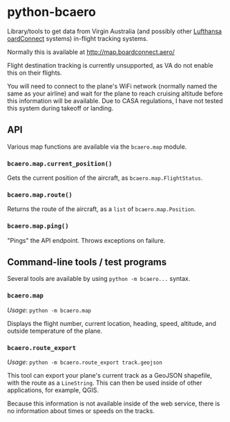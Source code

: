 # python-bcaero #

Library/tools to get data from Virgin Australia (and possibly other [Lufthansa oardConnect](https://www.lhsystems.com/solutions-services/airline-solutions-services/inflight-entertainment/boardconnect.html) systems) in-flight tracking systems.

Normally this is available at http://map.boardconnect.aero/

Flight destination tracking is currently unsupported, as VA do not enable this on their flights.

You will need to connect to the plane's WiFi network (normally named the same as your airline) and wait for the plane to reach cruising altitude before this information will be available.  Due to CASA regulations, I have not tested this system during takeoff or landing.

## API ##

Various map functions are available via the `bcaero.map` module.

### `bcaero.map.current_position()` ###

Gets the current position of the aircraft, as `bcaero.map.FlightStatus`.

### `bcaero.map.route()` ###

Returns the route of the aircraft, as a `list` of `bcaero.map.Position`.

### `bcaero.map.ping()` ###

"Pings" the API endpoint.  Throws exceptions on failure.

## Command-line tools / test programs ##

Several tools are available by using `python -m bcaero...` syntax.

### `bcaero.map` ###

*Usage*: `python -m bcaero.map`

Displays the flight number, current location, heading, speed, altitude, and outside temperature of the plane.

### `bcaero.route_export` ###

*Usage*: `python -m bcaero.route_export track.geojson`

This tool can export your plane's current track as a GeoJSON shapefile, with the route as a `LineString`.  This can then be used inside of other applications, for example, QGIS.

Because this information is not available inside of the web service, there is no information about times or speeds on the tracks.
